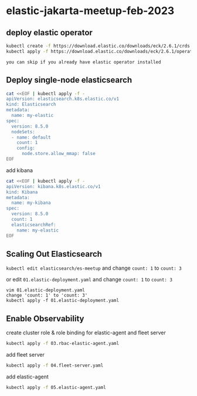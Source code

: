 # elastic-jakarta-meetup-feb-2023


## deploy elastic operator
```bash
kubectl create -f https://download.elastic.co/downloads/eck/2.6.1/crds.yaml
kubectl apply -f https://download.elastic.co/downloads/eck/2.6.1/operator.yaml
```
`you can skip if you already have elastic operator installed`

## Deploy single-node elasticsearch

```bash
cat <<EOF | kubectl apply -f -
apiVersion: elasticsearch.k8s.elastic.co/v1
kind: Elasticsearch
metadata:
  name: my-elastic
spec:
  version: 8.5.0
  nodeSets:
  - name: default
    count: 1
    config:
      node.store.allow_mmap: false
EOF
```

add kibana
```bash
cat <<EOF | kubectl apply -f -
apiVersion: kibana.k8s.elastic.co/v1
kind: Kibana
metadata:
  name: my-kibana
spec:
  version: 8.5.0
  count: 1
  elasticsearchRef:
    name: my-elastic
EOF
```

## Scaling Out Elasticsearch

`kubectl edit elasticsearch/es-meetup` and change `count: 1` to `count: 3`

or 
edit `01.elastic-deployment.yaml` and change `count: 1` to `count: 3` 

```
vim 01.elastic-deployment.yaml
change 'count: 1' to 'count: 3'
kubectl apply -f 01.elastic-deployment.yaml
```

## Enable Observability 
create cluster role & role binding for elastic-agent and fleet server
```bash
kubectl apply -f 03.rbac-elastic-agent.yaml
```
add fleet server
```bash
kubectl apply -f 04.fleet-server.yaml
```

add elastic-agent
```bash
kubectl apply -f 05.elastic-agent.yaml
```
